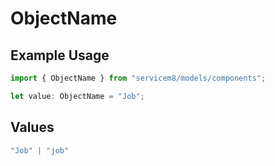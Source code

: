 # ObjectName

## Example Usage

```typescript
import { ObjectName } from "servicem8/models/components";

let value: ObjectName = "Job";
```

## Values

```typescript
"Job" | "job"
```